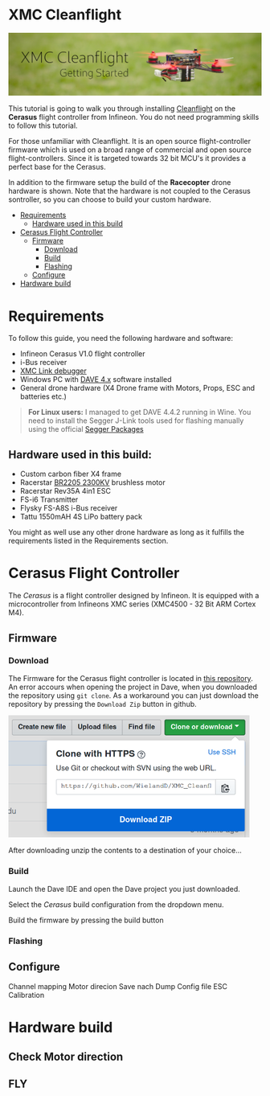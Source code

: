# XMC Cleanflight

![Banner image](/img/banner.jpg)

This tutorial is going to walk you through installing [Cleanflight](http://cleanflight.com/) on the **Cerasus** flight controller from Infineon. You do not need programming skills to follow this tutorial.

For those unfamiliar with Cleanflight. It is an open source flight-controller firmware which is used on a broad range of commercial and open source flight-controllers. Since it is targeted towards 32 bit MCU's it provides a perfect base for the Cerasus. 

In addition to the firmware setup the build of the **Racecopter** drone hardware is shown. Note that the hardware is not coupled to the Cerasus sontroller, so you can choose to build your custom hardware.

* [Requirements](#requirements)
    * [Hardware used in this build](#used-in-this-build)
* [Cerasus Flight Controller](#cerasus-flight-controller)
    * [Firmware](#used-in-this-build)
        * [Download](#download)
        * [Build](#build)
        * [Flashing](#flashing)
    * [Configure](#configure)
* [Hardware build](#hardware-build)

<a name="requirements"></a>
# Requirements
To follow this guide, you need the following hardware and software:
* Infineon Cerasus V1.0 flight controller
* i-Bus receiver
* [XMC Link debugger](https://www.infineon.com/cms/en/product/evaluation-boards/kit_xmc_link_segger_v1/)
* Windows PC with [DAVE 4.x](https://infineoncommunity.com/dave-download_ID645) software installed
* General drone hardware (X4 Drone frame with Motors, Props, ESC and batteries etc.)

> **For Linux users:** I managed to get DAVE 4.4.2 running in Wine. You need to install the Segger J-Link tools used for flashing manually using the official [Segger Packages](https://www.segger.com/downloads/jlink/#J-LinkSoftwareAndDocumentationPack)

<a name="used-in-this-build"></a>
## Hardware used in this build:
* Custom carbon fiber X4 frame
* Racerstar [BR2205 2300KV](http://www.racerstar.com/Racerstar-Racing-Edition-2205-BR2205-2300KV-2-4S-Brushless-Motor-Red-CW-or-CCW-for-220-250-RC-Drone-FPV-Racing-p-33.html) brushless motor
* Racerstar Rev35A 4in1 ESC
* FS-i6 Transmitter
* Flysky FS-A8S i-Bus receiver
* Tattu 1550mAH 4S LiPo battery pack

You might as well use any other drone hardware as long as it fulfills the requirements listed in the Requirements section.

<a name="cerasus-flight-controller"></a>
# Cerasus Flight Controller

The *Cerasus* is a flight controller designed by Infineon. It is equipped with a microcontroller from Infineons XMC series (XMC4500 - 32 Bit ARM Cortex M4).

<a name="firmware"></a>
## Firmware

<a name="download"></a>
### Download
The Firmware for the Cerasus flight controller is located in [this repository](https://github.com/WielandD/XMC_Cleanflight).
An error accours when opening the project in Dave, when you downloaded the repository using `git clone`. As a workaround you can just download the repository by pressing the `Download Zip` button in github.

<img src="/img/zip.png" width="480">

After downloading unzip the contents to a destination of your choice...

<a name="build"></a>
### Build
Launch the Dave IDE and open the Dave project you just downloaded.

Select the *Cerasus* build configuration from the dropdown menu.

Build the firmware by pressing the build button

<a name="flashing"></a>
### Flashing


<a name="configure"></a>
## Configure
Channel mapping
Motor direcion
Save nach Dump
Config file
ESC Calibration

<a name="hardware-build"></a>
# Hardware build

## Check Motor direction

## FLY
